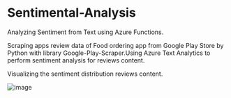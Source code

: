 # Sentimental-Analysis

Analyzing Sentiment from Text using Azure Functions.

Scraping apps review data of Food ordering app from Google Play Store by Python with library Google-Play-Scraper.Using Azure Text Analytics to perform sentiment analysis for reviews content.

Visualizing the sentiment distribution reviews content.

![image](https://user-images.githubusercontent.com/46122725/178155952-ea7b7d63-088d-46c2-b836-86d6664bdb15.png)
 




























